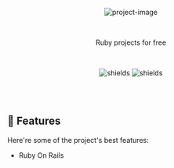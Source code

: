 <p align="center"><img src="https://cdn.icon-icons.com/icons2/2415/PNG/128/ruby_plain_wordmark_logo_icon_146362.png" alt="project-image"></p><br/>

<p id="description" align="center">Ruby projects for free</p><br/>

<p align="center">
    <img src="https://img.shields.io/github/contributors/itallorian/sample-applications?color=dark-green" alt="shields">
    <img src="https://img.shields.io/github/forks/itallorian/sample-applications?style=social" alt="shields">
</p><br/><br/>

<h2>🧐 Features</h2>

Here're some of the project's best features:

*   Ruby On Rails